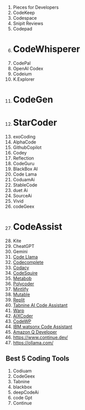 
1. Pieces for Developers
2.  CodeKeep
3. Codespace
4.  Snipit Reviews
5.  Codepad
6. # CodeWhisperer
7. CodePal
8. OpenAI Codex
9. Codeium
10. K.Explorer
11. # CodeGen
12. # StarCoder
13. exoCoding
14. AlphaCode
15. GithubCopilot
16. Codey
17. Reflection 
18. CodeGuru
19. BlackBox AI
20. Code Lama
21. CoduamAi
22. StableCode
23. duet Ai
24. SourceAi
25. Vivid
26. codeGeex
27. # CodeAssist
28. Kite
29.  CheatGPT
30. Gemini
31. [Code Llama](https://about.fb.com/news/2023/08/code-llama-ai-for-coding/ "https://about.fb.com/news/2023/08/code-llama-ai-for-coding/")
32. [Codecomplete](https://codecomplete.ai/ "https://codecomplete.ai/")
33. [Codacy](https://www.codacy.com/ "https://www.codacy.com/")
34. [CodeSquire](https://codesquire.ai/ "https://codesquire.ai/")
35. [Metabob](https://metabob.com/ "https://metabob.com/")
36. [Polycoder](https://huggingface.co/NinedayWang/PolyCoder-2.7B "https://huggingface.co/NinedayWang/PolyCoder-2.7B")
37. [Mintlify](https://mintlify.com/ "https://mintlify.com/")
38. [Mutable](https://mutable.ai/ "https://mutable.ai/")
39. [Replit](https://replit.com/ "https://replit.com/")
40. [Tabnine AI Code Assistant](https://www.tabnine.com/ai-assistant-for-software-development-r "https://www.tabnine.com/ai-assistant-for-software-development-r")
41. [Warp](https://www.warp.dev/ "https://www.warp.dev/")
42. [AIXCoder](https://codesearch.aixcoder.com/en/#/ "https://codesearch.aixcoder.com/en/#/")
43.  [CodeWP](https://codewp.ai/ "https://codewp.ai/")
44.  [IBM watsonx Code Assistant](https://www.ibm.com/products/watsonx-code-assistant "https://www.ibm.com/products/watsonx-code-assistant")
45.  [Amazon Q Developer](https://aws.amazon.com/q/developer/ "https://aws.amazon.com/q/developer/")
46. https://www.continue.dev/  
47. https://ollama.com/



## Best 5 Coding Tools


1. Codiuam 
2. CodeGeex
3. Tabnine
4. blackbox
5. deepCodeAi
6. code Gpt
7.  Continue